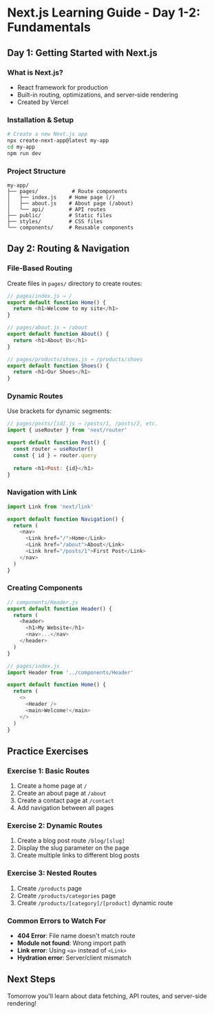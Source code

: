 # Next.js Learning Guide - Day 1-2: Fundamentals

## Day 1: Getting Started with Next.js

### What is Next.js?
- React framework for production
- Built-in routing, optimizations, and server-side rendering
- Created by Vercel

### Installation & Setup
```bash
# Create a new Next.js app
npx create-next-app@latest my-app
cd my-app
npm run dev
```

### Project Structure
```
my-app/
├── pages/           # Route components
│   ├── index.js    # Home page (/)
│   ├── about.js    # About page (/about)
│   └── api/        # API routes
├── public/         # Static files
├── styles/         # CSS files
└── components/     # Reusable components
```

## Day 2: Routing & Navigation

### File-Based Routing
Create files in `pages/` directory to create routes:

```javascript
// pages/index.js → /
export default function Home() {
  return <h1>Welcome to my site</h1>
}

// pages/about.js → /about
export default function About() {
  return <h1>About Us</h1>
}

// pages/products/shoes.js → /products/shoes
export default function Shoes() {
  return <h1>Our Shoes</h1>
}
```

### Dynamic Routes
Use brackets for dynamic segments:

```javascript
// pages/posts/[id].js → /posts/1, /posts/2, etc.
import { useRouter } from 'next/router'

export default function Post() {
  const router = useRouter()
  const { id } = router.query
  
  return <h1>Post: {id}</h1>
}
```

### Navigation with Link
```javascript
import Link from 'next/link'

export default function Navigation() {
  return (
    <nav>
      <Link href="/">Home</Link>
      <Link href="/about">About</Link>
      <Link href="/posts/1">First Post</Link>
    </nav>
  )
}
```

### Creating Components
```javascript
// components/Header.js
export default function Header() {
  return (
    <header>
      <h1>My Website</h1>
      <nav>...</nav>
    </header>
  )
}

// pages/index.js
import Header from '../components/Header'

export default function Home() {
  return (
    <>
      <Header />
      <main>Welcome!</main>
    </>
  )
}
```

## Practice Exercises

### Exercise 1: Basic Routes
1. Create a home page at `/`
2. Create an about page at `/about`
3. Create a contact page at `/contact`
4. Add navigation between all pages

### Exercise 2: Dynamic Routes
1. Create a blog post route `/blog/[slug]`
2. Display the slug parameter on the page
3. Create multiple links to different blog posts

### Exercise 3: Nested Routes
1. Create `/products` page
2. Create `/products/categories` page
3. Create `/products/[category]/[product]` dynamic route

### Common Errors to Watch For
- **404 Error**: File name doesn't match route
- **Module not found**: Wrong import path
- **Link error**: Using `<a>` instead of `<Link>`
- **Hydration error**: Server/client mismatch

## Next Steps
Tomorrow you'll learn about data fetching, API routes, and server-side rendering!